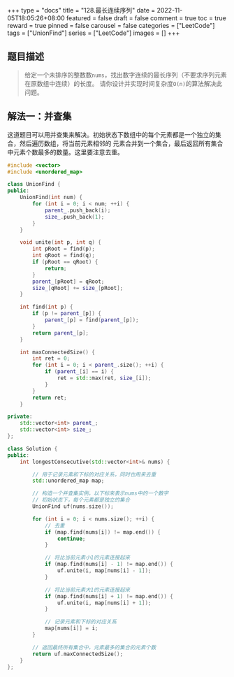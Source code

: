 +++
type = "docs"
title = "128.最长连续序列"
date = 2022-11-05T18:05:26+08:00
featured = false
draft = false
comment = true
toc = true
reward = true
pinned = false
carousel = false
categories = ["LeetCode"]
tags = ["UnionFind"]
series = ["LeetCode"]
images = []
+++

## 题目描述

> 给定一个未排序的整数数`nums`，找出数字连续的最长序列（不要求序列元素在原数组中连续）的长度。
> 请你设计并实现时间复杂度`O(n)`的算法解决此问题。


## 解法一：并查集

这道题目可以用并查集来解决。初始状态下数组中的每个元素都是一个独立的集合，然后遍历数组，将当前元素相邻的
元素合并到一个集合，最后返回所有集合中元素个数最多的数量。这里要注意去重。

```cpp
#include <vector>
#include <unordered_map>

class UnionFind {
public:
    UnionFind(int num) {
        for (int i = 0; i < num; ++i) {
            parent_.push_back(i);
            size_.push_back(1);
        }
    }

    void unite(int p, int q) {
        int pRoot = find(p);
        int qRoot = find(q);
        if (pRoot == qRoot) {
            return;
        }
        parent_[pRoot] = qRoot;
        size_[qRoot] += size_[pRoot];
    }

    int find(int p) {
        if (p != parent_[p]) {
            parent_[p] = find(parent_[p]);
        }
        return parent_[p];
    }

    int maxConnectedSize() {
        int ret = 0;
        for (int i = 0; i < parent_.size(); ++i) {
            if (parent_[i] == i) {
                ret = std::max(ret, size_[i]);
            }
        }
        return ret;
    }

private:
    std::vector<int> parent_;
    std::vector<int> size_;
};

class Solution {
public:
    int longestConsecutive(std::vector<int>& nums) {

        // 用于记录元素和下标的对应关系，同时也用来去重
        std::unordered_map map;

        // 构造一个并查集实例，以下标来表示nums中的一个数字
        // 初始状态下，每个元素都是独立的集合
        UnionFind uf(nums.size());

        for (int i = 0; i < nums.size(); ++i) {
            // 去重
            if (map.find(nums[i]) != map.end()) {
                continue;
            }

            // 将比当前元素小1的元素连接起来
            if (map.find(nums[i] - 1) != map.end()) {
                uf.unite(i, map[nums[i] - 1]);
            }

            // 将比当前元素大1的元素连接起来
            if (map.find(nums[i] + 1) != map.end()) {
                uf.unite(i, map[nums[i] + 1]);
            }

            // 记录元素和下标的对应关系
            map[nums[i]] = i;
        }

        // 返回最终所有集合中，元素最多的集合的元素个数
        return uf.maxConnectedSize();
    }
};
```
